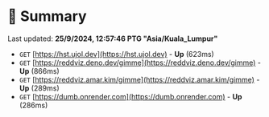 # 📖 Summary
Last updated: **25/9/2024, 12:57:46 PTG "Asia/Kuala_Lumpur"**

- `GET` [https://hst.ujol.dev](https://hst.ujol.dev) - **Up** (623ms)
- `GET` [https://reddviz.deno.dev/gimme](https://reddviz.deno.dev/gimme) - **Up** (866ms)
- `GET` [https://reddviz.amar.kim/gimme](https://reddviz.amar.kim/gimme) - **Up** (289ms)
- `GET` [https://dumb.onrender.com](https://dumb.onrender.com) - **Up** (286ms)
